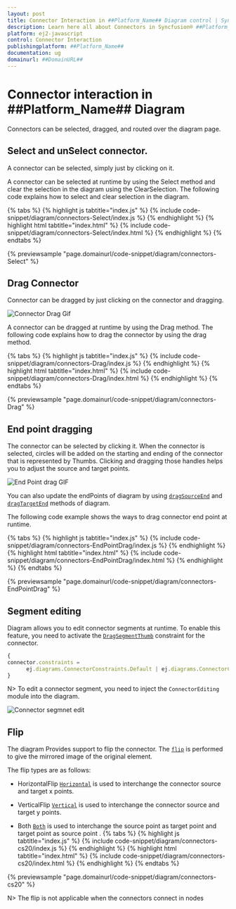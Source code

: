 ```yaml
---
layout: post
title: Connector Interaction in ##Platform_Name## Diagram control | Syncfusion®
description: Learn here all about Connectors in Syncfusion® ##Platform_Name## Diagram control of Syncfusion Essential® JS 2 and more.
platform: ej2-javascript
control: Connector Interaction
publishingplatform: ##Platform_Name##
documentation: ug
domainurl: ##DomainURL##
---
```


# Connector interaction in ##Platform_Name## Diagram

Connectors can be selected, dragged, and routed over the diagram page.

## Select and unSelect connector.

A connector can be selected, simply just by clicking on it.

A connector can be selected at runtime by using the Select method and clear the selection in the diagram using the ClearSelection. The following code explains how to select and clear selection in the diagram.

{% tabs %}
{% highlight js tabtitle="index.js" %}
{% include code-snippet/diagram/connectors-Select/index.js %}
{% endhighlight %}
{% highlight html tabtitle="index.html" %}
{% include code-snippet/diagram/connectors-Select/index.html %}
{% endhighlight %}
{% endtabs %}
        
{% previewsample "page.domainurl/code-snippet/diagram/connectors-Select" %}

## Drag Connector

Connector can be dragged by just clicking on the connector and dragging.

![Connector Drag Gif](images/connector-dragGif.gif)

A connector can be dragged at runtime by using the Drag method. The following code explains how to drag the connector by using the drag method.

{% tabs %}
{% highlight js tabtitle="index.js" %}
{% include code-snippet/diagram/connectors-Drag/index.js %}
{% endhighlight %}
{% highlight html tabtitle="index.html" %}
{% include code-snippet/diagram/connectors-Drag/index.html %}
{% endhighlight %}
{% endtabs %}
        
{% previewsample "page.domainurl/code-snippet/diagram/connectors-Drag" %}

## End point dragging

The connector can be selected by clicking it. When the connector is selected, circles will be added on the starting and ending of the connector that is represented by Thumbs. Clicking and dragging those handles helps you to adjust the source and target points.

![End Point drag GIF](images/EndPointDragGif.gif)

You can also update the endPoints of diagram by using [`dragSourceEnd`](../api/diagram/#dragsourceend) and [`dragTargetEnd`](../api/diagram/#dragtargetend) methods of diagram. 

The following code example shows the ways to drag connector end point at runtime.

{% tabs %}
{% highlight js tabtitle="index.js" %}
{% include code-snippet/diagram/connectors-EndPointDrag/index.js %}
{% endhighlight %}
{% highlight html tabtitle="index.html" %}
{% include code-snippet/diagram/connectors-EndPointDrag/index.html %}
{% endhighlight %}
{% endtabs %}
        
{% previewsample "page.domainurl/code-snippet/diagram/connectors-EndPointDrag" %}


## Segment editing

Diagram allows you to edit connector segments at runtime. To enable this feature, you need to activate the [`DragSegmentThumb`](../api/diagram/connectorConstraints/) constraint for the connector.

```javascript
{
connector.constraints =
      ej.diagrams.ConnectorConstraints.Default | ej.diagrams.ConnectorConstraints.DragSegmentThumb;
}

```

N> To edit a connector segment, you need to inject the `ConnectorEditing` module into the diagram.

![Connector segmnet edit](images/connectorEditing.gif)

## Flip

The diagram Provides support to flip the connector. The [`flip`](../api/diagram/connector#flip) is performed to give the mirrored image of the original element.

The flip types are as follows:

* HorizontalFlip
 [`Horizontal`](../api/diagram/flipDirection) is used to interchange the connector source and target x points.

* VerticalFlip
[`Vertical`](../api/diagram/flipDirection) is used to interchange the connector source and target y points.

* Both
[`Both`](../api/diagram/flipDirection) is used to interchange the source point as target point and target point as source point
.
{% tabs %}
{% highlight js tabtitle="index.js" %}
{% include code-snippet/diagram/connectors-cs20/index.js %}
{% endhighlight %}
{% highlight html tabtitle="index.html" %}
{% include code-snippet/diagram/connectors-cs20/index.html %}
{% endhighlight %}
{% endtabs %}
        
{% previewsample "page.domainurl/code-snippet/diagram/connectors-cs20" %}

 N> The flip is not applicable when the connectors connect in nodes